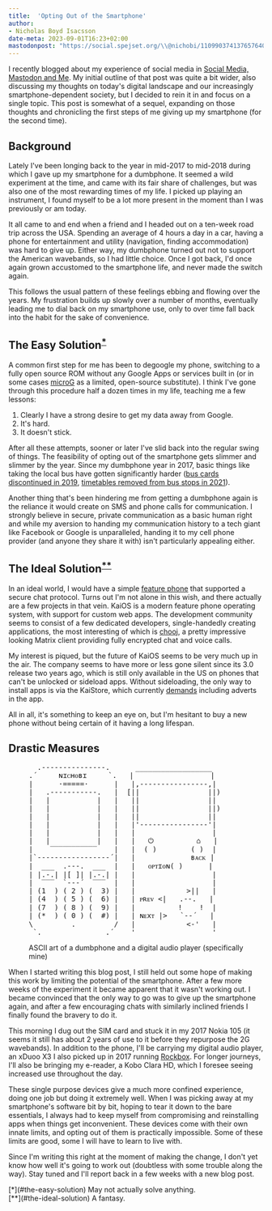 ```yaml
---
title:  'Opting Out of the Smartphone'
author:
- Nicholas Boyd Isacsson
date-meta: 2023-09-01T16:23+02:00
mastodonpost: "https://social.spejset.org/\\@nichobi/110990374137657640"
---
```


I recently blogged about my experience of social media in [Social Media, Mastodon and Me](/2023-08-13-social-media-mastodon-and-me).
My initial outline of that post was quite a bit wider, also discussing my thoughts on today's digital landscape and our increasingly smartphone-dependent society, but I decided to rein it in and focus on a single topic.
This post is somewhat of a sequel, expanding on those thoughts and chronicling the first steps of me giving up my smartphone (for the second time).

## Background

Lately I've been longing back to the year in mid-2017 to mid-2018 during which I gave up my smartphone for a dumbphone.
It seemed a wild experiment at the time, and came with its fair share of challenges, but was also one of the most rewarding times of my life.
I picked up playing an instrument, I found myself to be a lot more present in the moment than I was previously or am today.

It all came to and end when a friend and I headed out on a ten-week road trip across the USA.
Spending an average of 4 hours a day in a car, having a phone for entertainment and utility (navigation, finding accommodation) was hard to give up.
Either way, my dumbphone turned out not to support the American wavebands, so I had little choice.
Once I got back, I'd once again grown accustomed to the smartphone life, and never made the switch again.

This follows the usual pattern of these feelings ebbing and flowing over the years.
My frustration builds up slowly over a number of months, eventually leading me to dial back on my smartphone use, only to over time fall back into the habit for the sake of convenience.

## The Easy Solution<sup>[*](#*)</sup>

A common first step for me has been to degoogle my phone, switching to a fully open source ROM without any Google Apps or services built in (or in some cases [microG](https://microg.org/) as a limited, open-source substitute).
I think I've gone through this procedure half a dozen times in my life, teaching me a few lessons:

1. Clearly I have a strong desire to get my data away from Google.
2. It's hard.
3. It doesn't stick.

After all these attempts, sooner or later I've slid back into the regular swing of things.
The feasibility of opting out of the smartphone gets slimmer and slimmer by the year.
Since my dumbphone year in 2017, basic things like taking the local bus have gotten significantly harder ([bus cards discontinued in 2019](https://www.svt.se/nyheter/lokalt/skane/jojo-korten-forsvinner), [timetables removed from bus stops in 2021](https://www.mynewsdesk.com/se/skanetrafiken/pressreleases/13-december-ny-tidtabell-paa-skaanetrafiken-3057811#:~:text=Nytt%20f%C3%B6r%20i%20%C3%A5r%20%C3%A4r,p%C3%A5%20v%C3%A5ra%20bussh%C3%A5llplatser)).

Another thing that's been hindering me from getting a dumbphone again is the reliance it would create on SMS and phone calls for communication.
I strongly believe in secure, private communication as a basic human right and while my aversion to handing my communication history to a tech giant like Facebook or Google is unparalleled, handing it to my cell phone provider (and anyone they share it with) isn't particularly appealing either.


## The Ideal Solution<sup>[**](#**)</sup>

In an ideal world, I would have a simple [feature phone](https://en.wikipedia.org/wiki/Feature_phone) that supported a secure chat protocol.
Turns out I'm not alone in this wish, and there actually are a few projects in that vein.
KaiOS is a modern feature phone operating system, with support for custom web apps.
The development community seems to consist of a few dedicated developers, single-handedly creating applications, the most interesting of which is [chooj](https://github.com/farooqkz/chooj), a pretty impressive looking Matrix client providing fully encrypted chat and voice calls.

My interest is piqued, but the future of KaiOS seems to be very much up in the air.
The company seems to have more or less gone silent since its 3.0 release two years ago, which is still only available in the US on phones that can't be unlocked or sideload apps.
Without sideloading, the only way to install apps is via the KaiStore, which currently [demands](https://developer.kaiostech.com/docs/distribution/submission-guideline/) including adverts in the app.

All in all, it's something to keep an eye on, but I'm hesitant to buy a new phone without being certain of it having a long lifespan.


## Drastic Measures

<figure aria-label="ASCII art of a dumbphone and a digital audio player (specifically mine)">
<pre role="img" style="overflow-x: auto;">
  .---------------.      __________________
.´     ɴɪᴄʜᴏʙɪ     `.   |                  |
|      ·=====·      |   |,----------------,|
|   .-----------.   |  [||                ||)
|   |           |   |   ||                ||
|   |           |   |   ||                ||)
|   |           |   |   ||                ||
|   |           |   |   |'----------------'|
|   |           |   |   |                  |
|   |           |   |   |   ⏻          ⌂   |
|    ‾‾‾‾‾‾‾‾‾‾‾    |   |  ( )        ( )  |
|`-----------------´|   |             ʙᴀᴄᴋ |
|  ___  .---.  ___  |   |   ᴏᴘᴛɪᴏɴ( )      |
| |.-.| |[ ]| |.-.| |   |                  |
|  ‾‾‾  `---´  ‾‾‾  |   |                  |
| (1  ) ( 2 ) (  3) |   |            >||   |
| (4  ) ( 5 ) (  6) |   | ᴘʀᴇᴠ <|   .--.   |
| (7  ) ( 8 ) (  9) |   |          !    !  |
| (*  ) ( 0 ) (  #) |   | ɴᴇxᴛ |>   `--´   |
\         .         /   |            <-'   |
 `._______________.´    '__________________'
</pre>
<figcaption aria-hidden="true">ASCII art of a dumbphone and a digital audio player (specifically mine)</figcaption>
</figure>

When I started writing this blog post, I still held out some hope of making this work by limiting the potential of the smartphone.
After a few more weeks of the experiment it became apparent that it wasn't working out.
I became convinced that the only way to go was to give up the smartphone again, and after a few encouraging chats with similarly inclined friends I finally found the bravery to do it.

This morning I dug out the SIM card and stuck it in my 2017 Nokia 105 (it seems it still has about 2 years of use to it before they repurpose the 2G wavebands).
In addition to the phone, I'll be carrying my digital audio player, an xDuoo X3 I also picked up in 2017 running [Rockbox](https://rockbox.org/).
For longer journeys, I'll also be bringing my e-reader, a Kobo Clara HD, which I foresee seeing increased use throughout the day.

These single purpose devices give a much more confined experience, doing one job but doing it extremely well.
When I was picking away at my smartphone's software bit by bit, hoping to tear it down to the bare essentials, I always had to keep myself from compromising and reinstalling apps when things get inconvenient.
These devices come with their own innate limits, and opting out of them is practically impossible.
Some of these limits are good, some I will have to learn to live with.

Since I'm writing this right at the moment of making the change, I don't yet know how well it's going to work out (doubtless with some trouble along the way).
Stay tuned and I'll report back in a few weeks with a new blog post.


<div>
<a name="*"></a>[*](#the-easy-solution) May not actually solve anything.
</div>
<div>
<a name="**"></a>[**](#the-ideal-solution) A fantasy.
</div>

